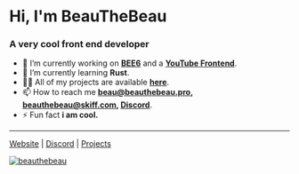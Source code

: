 # Hi, I'm BeauTheBeau
### A very cool front end developer


- 🔭 I’m currently working on [**BEE6**](https://github.com/BeauTheBeau/bee6) and a [**YouTube Frontend**](https://github.com/BeauTheBeau/yt-frontend).
- 🌱 I’m currently learning **Rust**.
- 👨‍💻 All of my projects are available [**here**][repository_view_link].
- 📫 How to reach me **[beau@beauthebeau.pro](mailto:beau@beauthebeau.pro), [beauthebeau@skiff.com](mailto:beauthebeau@skiff.com), [Discord](https://discord.com/users/729567972070391848)**.
- ⚡ Fun fact **i am cool.**

---

[Website][website_link] | [Discord][discord_link] | [Projects][repository_view_link]

<p align="left"> <a href="https://github.com/ryo-ma/github-profile-trophy"><img src="https://github-profile-trophy.vercel.app/?username=beauthebeau&theme=gruvbox" alt="beauthebeau" /></a> </p>


[//]: # ( Variables )

[//]: # ( Links )
[website_link]: https://beauthebeau.github.io/
[discord_link]: https://discord.com/users/729567972070391848
[repository_view_link]: https://github.com/BeauTheBeau?tab=repositories
